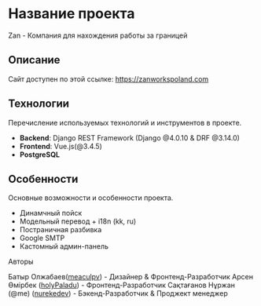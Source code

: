 # Название проекта

Zan - Компания для нахождения работы за границей

## Описание

Сайт доступен по этой ссылке: 
https://zanworkspoland.com

## Технологии

Перечисление используемых технологий и инструментов в проекте.

- **Backend**: Django REST Framework (Django @4.0.10 & DRF @3.14.0)
- **Frontend**: Vue.js(@3.4.5)
- **PostgreSQL**


## Особенности

Основные возможности и особенности проекта.

- Динамчный пойск
- Модельный перевод + i18n (kk, ru)
- Постраничная разбивка
- Google SMTP
- Кастомный админ-панель


Авторы

Батыр Олжабаев([meaculpv](https://github.com/meaculpv)) - Дизайнер & Фронтенд-Разработчик
Арсен Өмірбек ([holyPaladu](https://github.com/holyPaladu)) - Фронтенд-Разработчик 
Сақтағанов Нұржан (@me) ([nurekedev](https://github.com/nurekedev)) - Бэкенд-Разработчик & Проджект менеджер
